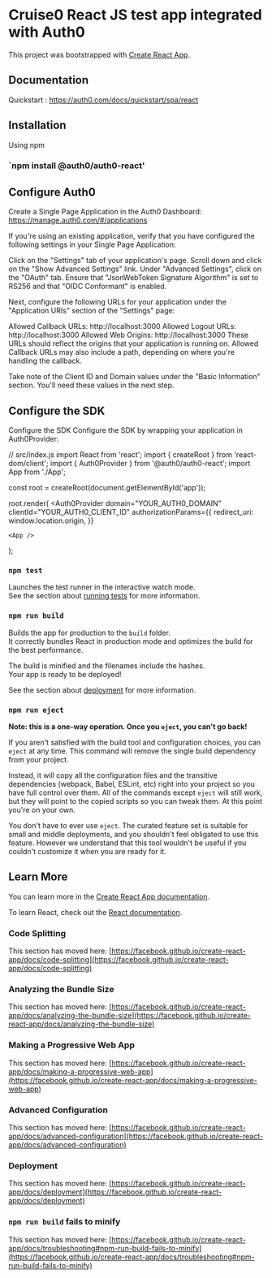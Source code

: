 # Cruise0 React JS test app integrated with Auth0

This project was bootstrapped with [Create React App](https://github.com/facebook/create-react-app).

## Documentation
Quickstart : https://auth0.com/docs/quickstart/spa/react

## Installation

Using npm

### `npm install @auth0/auth0-react'

## Configure Auth0
Create a Single Page Application in the Auth0 Dashboard: https://manage.auth0.com/#/applications

If you're using an existing application, verify that you have configured the following settings in your Single Page Application:

Click on the "Settings" tab of your application's page.
Scroll down and click on the "Show Advanced Settings" link.
Under "Advanced Settings", click on the "OAuth" tab.
Ensure that "JsonWebToken Signature Algorithm" is set to RS256 and that "OIDC Conformant" is enabled.

Next, configure the following URLs for your application under the "Application URIs" section of the "Settings" page:

Allowed Callback URLs: http://localhost:3000
Allowed Logout URLs: http://localhost:3000
Allowed Web Origins: http://localhost:3000
These URLs should reflect the origins that your application is running on. Allowed Callback URLs may also include a path, depending on where you're handling the callback.

Take note of the Client ID and Domain values under the "Basic Information" section. You'll need these values in the next step.

## Configure the SDK

Configure the SDK
Configure the SDK by wrapping your application in Auth0Provider:

// src/index.js
import React from 'react';
import { createRoot } from 'react-dom/client';
import { Auth0Provider } from '@auth0/auth0-react';
import App from './App';

const root = createRoot(document.getElementById('app'));

root.render(
  <Auth0Provider
    domain="YOUR_AUTH0_DOMAIN"
    clientId="YOUR_AUTH0_CLIENT_ID"
    authorizationParams={{
      redirect_uri: window.location.origin,
    }}
  >
    <App />
  </Auth0Provider>
);


### `npm test`

Launches the test runner in the interactive watch mode.\
See the section about [running tests](https://facebook.github.io/create-react-app/docs/running-tests) for more information.

### `npm run build`

Builds the app for production to the `build` folder.\
It correctly bundles React in production mode and optimizes the build for the best performance.

The build is minified and the filenames include the hashes.\
Your app is ready to be deployed!

See the section about [deployment](https://facebook.github.io/create-react-app/docs/deployment) for more information.

### `npm run eject`

**Note: this is a one-way operation. Once you `eject`, you can't go back!**

If you aren't satisfied with the build tool and configuration choices, you can `eject` at any time. This command will remove the single build dependency from your project.

Instead, it will copy all the configuration files and the transitive dependencies (webpack, Babel, ESLint, etc) right into your project so you have full control over them. All of the commands except `eject` will still work, but they will point to the copied scripts so you can tweak them. At this point you're on your own.

You don't have to ever use `eject`. The curated feature set is suitable for small and middle deployments, and you shouldn't feel obligated to use this feature. However we understand that this tool wouldn't be useful if you couldn't customize it when you are ready for it.

## Learn More

You can learn more in the [Create React App documentation](https://facebook.github.io/create-react-app/docs/getting-started).

To learn React, check out the [React documentation](https://reactjs.org/).

### Code Splitting

This section has moved here: [https://facebook.github.io/create-react-app/docs/code-splitting](https://facebook.github.io/create-react-app/docs/code-splitting)

### Analyzing the Bundle Size

This section has moved here: [https://facebook.github.io/create-react-app/docs/analyzing-the-bundle-size](https://facebook.github.io/create-react-app/docs/analyzing-the-bundle-size)

### Making a Progressive Web App

This section has moved here: [https://facebook.github.io/create-react-app/docs/making-a-progressive-web-app](https://facebook.github.io/create-react-app/docs/making-a-progressive-web-app)

### Advanced Configuration

This section has moved here: [https://facebook.github.io/create-react-app/docs/advanced-configuration](https://facebook.github.io/create-react-app/docs/advanced-configuration)

### Deployment

This section has moved here: [https://facebook.github.io/create-react-app/docs/deployment](https://facebook.github.io/create-react-app/docs/deployment)

### `npm run build` fails to minify

This section has moved here: [https://facebook.github.io/create-react-app/docs/troubleshooting#npm-run-build-fails-to-minify](https://facebook.github.io/create-react-app/docs/troubleshooting#npm-run-build-fails-to-minify)

